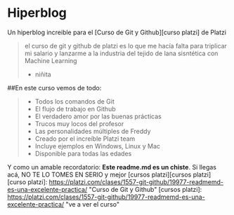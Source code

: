 # Hiperblog
Un hiperblog increible para el [Curso de Git y Github][curso platzi] de Platzi
>el curso de git y github de platzi es lo que me hacía falta para triplicar mi salario y lanzarme a la industria del tejido de lana sisntética con Machine Learning
>- niñita

##En este curso vemos de todo:

>- Todos los comandos de Git
>- El flujo de trabajo en Github
>- El verdadero amor por las buenas prácticas
>- Trucos muy locos del profesor
>- Las personalidades múltiples de Freddy
>- Creado por el increíble Platzi team
>- Incluye ejemplos en Windows, Linux y Mac
>- Disponible para todas las edades

Y como un amable recordatorio: **Este readme.md es un chiste**. Si llegas acá, NO TE LO TOMES EN SERIO y mejor [cursos platzi][cursos platzi]
[curso platzi]: https://platzi.com/clases/1557-git-github/19977-readmemd-es-una-excelente-practica/ "Curso de Git y Github"
[cursos platzi]: https://platzi.com/clases/1557-git-github/19977-readmemd-es-una-excelente-practica/ "ve a ver el curso"